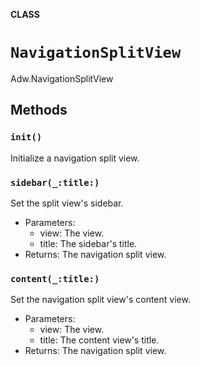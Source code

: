 **CLASS**

# `NavigationSplitView`

Adw.NavigationSplitView

## Methods
### `init()`

Initialize a navigation split view.

### `sidebar(_:title:)`

Set the split view's sidebar.
- Parameters:
  - view: The view.
  - title: The sidebar's title.
- Returns: The navigation split view.

### `content(_:title:)`

Set the navigation split view's content view.
- Parameters:
  - view: The view.
  - title: The content view's title.
- Returns: The navigation split view.

